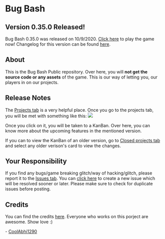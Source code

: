 # Bug Bash

## Version 0.35.0 Released!
Bug Bash 0.35.0 was released on 10/9/2020. [Click here](https://www.roblox.com/games/5366020282/) to play the game now! Changelog for this version can be found [here](https://github.com/CoolAbhi1290/Bug-Bash-Public/blob/master/changelogs/0.35.0.md).

## About
This is the Bug Bash Public repository. Over here, you will **not get the source code or any assets** of the game. This is our way of letting you, our players in on our projects.

## Release Notes
The [Projects tab](https://github.com/CoolAbhi1290/Bug-Bash-Public/projects) is a very helpful place. Once you go to the projects tab, you will be met with something like this:
![](https://i.gyazo.com/d0230032bf8936116a2e91411469dd4c.png)

Once you click on it, you will be taken to a KanBan. Over here, you can know more about the upcoming features in the mentioned version.

If you can to view the KanBan of an older version, go to [Closed projects tab](https://github.com/CoolAbhi1290/Bug-Bash-Public/projects?query=is%3Aclosed) and select any older verison's card to view the changes.

## Your Responsibility
If you find any bugs/game breaking glitch/way of hacking/glitch, please report it to the [Issues tab](https://github.com/CoolAbhi1290/Bug-Bash-Public/issues). You can [click here](https://github.com/CoolAbhi1290/Bug-Bash-Public/issues/new) to create a new issue which will be resolved sooner or later. Please make sure to check for duplicate issues before posting.

## Credits
You can find the credits [here](https://github.com/CoolAbhi1290/Bug-Bash-Public/blob/master/CREDITS.md). Everyone who works on this porject are awesome. Show love :)

\- [CoolAbhi1290](http://coolabhi1290.epizy.com/)
